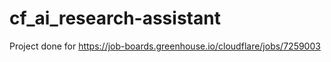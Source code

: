 # cf_ai_research-assistant
Project done for https://job-boards.greenhouse.io/cloudflare/jobs/7259003
